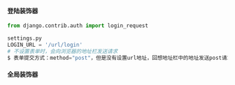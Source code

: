 #### 登陆装饰器

```python
from django.contrib.auth import login_request

settings.py 
LOGIN_URL = '/url/login'
# 不设置表单时，会向浏览器的地址栏发送请求
$ 表单提交方式：method="post"，但是没有设置url地址，回想地址栏中的地址发送post请求
```

#### 全局装饰器

```

```


